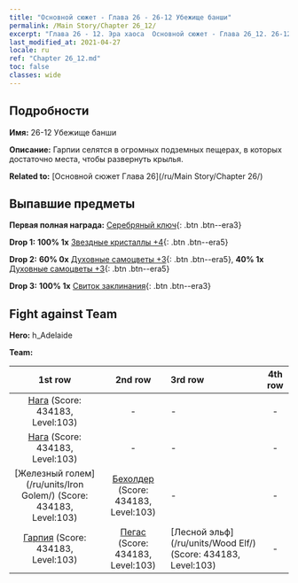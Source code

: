 ```yaml
---
title: "Основной сюжет - Глава 26 - 26-12 Убежище банши"
permalink: /Main Story/Chapter 26_12/
excerpt: "Глава 26 - 12. Эра хаоса  Основной сюжет - Глава 26_12. 26-12 Убежище банши"
last_modified_at: 2021-04-27
locale: ru
ref: "Chapter 26_12.md"
toc: false
classes: wide
---
```


## Подробности

 **Имя:** 26-12 Убежище банши

 **Описание:** Гарпии селятся в огромных подземных пещерах, в которых достаточно места, чтобы развернуть крылья.

 **Related to:** [Основной сюжет Глава 26](/ru/Main Story/Chapter 26/)

## Выпавшие предметы

 **Первая полная награда:** [Серебряный ключ](/ItemsRU/con_693/){: .btn .btn--era3}

 **Drop 1:** **100% 1x** [Звездные кристаллы +4](/ItemsRU/mat_94/){: .btn .btn--era5}

 **Drop 2:** **60% 0x** [Духовные самоцветы +3](/ItemsRU/mat_86/){: .btn .btn--era5}, **40% 1x** [Духовные самоцветы +3](/ItemsRU/mat_86/){: .btn .btn--era5}

 **Drop 3:** **100% 1x** [Свиток заклинания](/ItemsRU/con_694/){: .btn .btn--era3}


## Fight against Team
 **Hero:** h_Adelaide

 **Team:**


  | 1st row | 2nd row | 3rd row | 4th row |
  |:----:|:----:|:----|:----:|
  | [Нага](/ru/units/Naga/) (Score: 434183, Level:103)  | - | - | - |
  | [Нага](/ru/units/Naga/) (Score: 434183, Level:103)  | - | - | - |
  | [Железный голем](/ru/units/Iron Golem/) (Score: 434183, Level:103)  | [Бехолдер](/ru/units/Beholder/) (Score: 434183, Level:103)  | - | - |
  | [Гарпия](/ru/units/Harpy/) (Score: 434183, Level:103)  | [Пегас](/ru/units/Pegasus/) (Score: 434183, Level:103)  | [Лесной эльф](/ru/units/Wood Elf/) (Score: 434183, Level:103)  | - |


